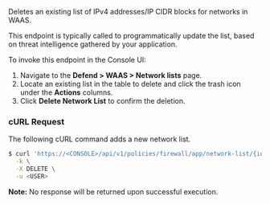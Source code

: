 Deletes an existing list of IPv4 addresses/IP CIDR blocks for networks in WAAS.

This endpoint is typically called to programmatically update the list, based on threat intelligence gathered by your application.

To invoke this endpoint in the Console UI:

1. Navigate to the **Defend > WAAS > Network lists** page.
2. Locate an existing list in the table to delete and click the trash icon under the **Actions** columns.
3. Click **Delete Network List** to confirm the deletion.

### cURL Request

The following cURL command adds a new network list.

```bash
$ curl 'https://<CONSOLE>/api/v1/policies/firewall/app/network-list/{id}' \
  -k \
  -X DELETE \
  -u <USER>
```

​**Note:** No response will be returned upon successful execution.
